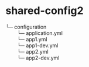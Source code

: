 # shared-config2
 
└─ configuration<br />
&nbsp;&emsp;&emsp;└─ application.yml<br />
&nbsp;&emsp;&emsp;└─ app1.yml<br />
&nbsp;&emsp;&emsp;└─ app1-dev.yml<br />
&nbsp;&emsp;&emsp;└─ app2.yml<br />
&nbsp;&emsp;&emsp;└─ app2-dev.yml<br />

